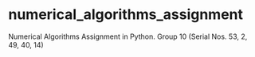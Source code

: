 # numerical_algorithms_assignment
Numerical Algorithms Assignment in Python. Group 10 (Serial Nos. 53, 2, 49, 40, 14)
